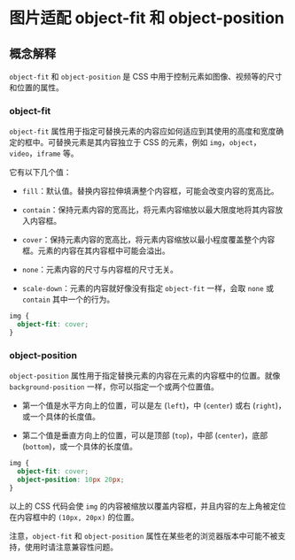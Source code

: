 <script setup>
import ObjectFitPosition from './components/ObjectFitPosition.vue'
</script>

# 图片适配 object-fit 和 object-position


<ObjectFitPosition /> 

## 概念解释


`object-fit` 和 `object-position` 是 CSS 中用于控制元素如图像、视频等的尺寸和位置的属性。

### object-fit

`object-fit` 属性用于指定可替换元素的内容应如何适应到其使用的高度和宽度确定的框中。可替换元素是其内容独立于 CSS 的元素，例如 `img`，`object`，`video`，`iframe` 等。

它有以下几个值：

- `fill`：默认值。替换内容拉伸填满整个内容框，可能会改变内容的宽高比。

- `contain`：保持元素内容的宽高比，将元素内容缩放以最大限度地将其内容放入内容框。

- `cover`：保持元素内容的宽高比，将元素内容缩放以最小程度覆盖整个内容框。元素的内容在其内容框中可能会溢出。

- `none`：元素内容的尺寸与内容框的尺寸无关。

- `scale-down`：元素的内容就好像没有指定 `object-fit` 一样，会取 `none` 或 `contain` 其中一个的行为。

```css
img {
  object-fit: cover;
}
```

### object-position

`object-position` 属性用于指定替换元素的内容在元素的内容框中的位置。就像 `background-position` 一样，你可以指定一个或两个位置值。

- 第一个值是水平方向上的位置，可以是左 (`left`)，中 (`center`) 或右 (`right`)，或一个具体的长度值。

- 第二个值是垂直方向上的位置，可以是顶部 (`top`)，中部 (`center`)，底部 (`bottom`)，或一个具体的长度值。

```css
img {
  object-fit: cover;
  object-position: 10px 20px;
}
```

以上的 CSS 代码会使 `img` 的内容被缩放以覆盖内容框，并且内容的左上角被定位在内容框中的 `(10px, 20px)` 的位置。

注意，`object-fit` 和 `object-position` 属性在某些老的浏览器版本中可能不被支持，使用时请注意兼容性问题。
